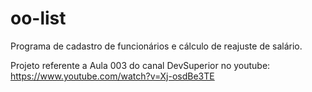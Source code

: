 # oo-list
Programa de cadastro de funcionários e cálculo de reajuste de salário.

Projeto referente a Aula 003 do canal DevSuperior no youtube: <https://www.youtube.com/watch?v=Xj-osdBe3TE>

